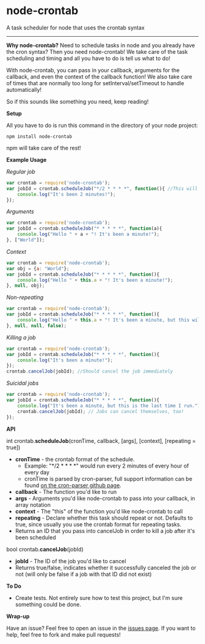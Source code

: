 # node-crontab

A task scheduler for node that uses the crontab syntax
***

**Why node-crontab?**
Need to schedule tasks in node and you already have the cron syntax? Then you need node-crontab! We take care of the task scheduling and timing and all you have to do is tell us what to do!

With node-crontab, you can pass in your callback, arguments for the callback, and even the context of the callback function! We also take care of times that are normally too long for setInterval/setTimeout to handle automatically!

So if this sounds like something you need, keep reading!

**Setup**

All you have to do is run this command in the directory of your node project:

`npm install node-crontab`

npm will take care of the rest!

**Example Usage**


*Regular job*
```javascript
var crontab = require('node-crontab');
var jobId = crontab.scheduleJob("*/2 * * * *", function(){ //This will call this function every 2 minutes
    console.log("It's been 2 minutes!");
});
```

*Arguments*
```javascript
var crontab = require('node-crontab');
var jobId = crontab.scheduleJob("* * * * *", function(a){
    console.log("Hello " + a + "! It's been a minute!");
}, ["World"]);
```

*Context*
```javascript
var crontab = require('node-crontab');
var obj = {a: "World"};
var jobId = crontab.scheduleJob("* * * * *", function(){
    console.log("Hello " + this.a + "! It's been a minute!");
}, null, obj);
```

*Non-repeating*
```javascript
var crontab = require('node-crontab');
var jobId = crontab.scheduleJob("* * * * *", function(){
    console.log("Hello " + this.a + "! It's been a minute, but this will be the only time I run.");
}, null, null, false);
```


*Killing a job*
```javascript
var crontab = require('node-crontab');
var jobId = crontab.scheduleJob("* * * * *", function(){
    console.log("It's been a minute!");
});
crontab.cancelJob(jobId); //Should cancel the job immediately
```


*Suicidal jobs*
```javascript
var crontab = require('node-crontab');
var jobId = crontab.scheduleJob("* * * * *", function(){
    console.log("It's been a minute, but this is the last time I run.");
    crontab.cancelJob(jobId); // Jobs can cancel themselves, too!
});
```


**API**

int crontab.**scheduleJob**(cronTime, callback, [args], [context], [repeating = true])
  - **cronTime** - the crontab format of the schedule.
    - Example: "\*/2 \* \* \* \*" would run every 2 minutes of every hour of every day
    - cronTime is parsed by cron-parser, full support information can be found [on the cron-parser github page](https://github.com/harrisiirak/cron-parser).
  - **callback** - The function you'd like to run
  - **args** - Arguments you'd like node-crontab to pass into your callback, in array notation
  - **context** - The "this" of the function you'd like node-crontab to call
  - **repeating** - Declare whether this task should repeat or not. Defaults to true, since usually you use the crontab format for repeating tasks.
  - Returns an ID that you pass into cancelJob in order to kill a job after it's been scheduled


bool crontab.**cancelJob**(jobId)
  - **jobId** - The ID of the job you'd like to cancel
  - Returns true/false, indicates whether it successfully canceled the job or not (will only be false if a job with that ID did not exist)


**To Do**

  -  Create tests. Not entirely sure how to test this project, but I'm sure something could be done.


**Wrap-up**


Have an issue? Feel free to open an issue in the <a href="https://github.com/NineCollective/node-crontab/issues">issues page</a>. If you want to help, feel free to fork and make pull requests!